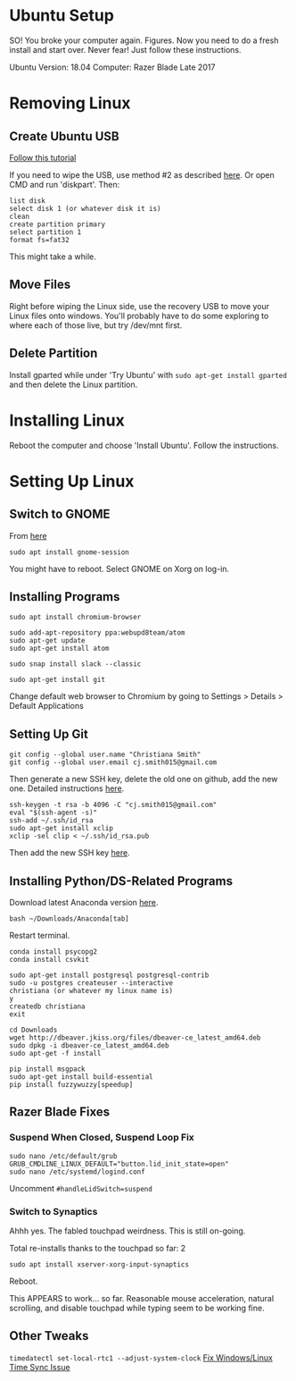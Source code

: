 # Ubuntu Setup
SO! You broke your computer again. Figures. Now you need to do a fresh install and start over.
Never fear! Just follow these instructions.

Ubuntu Version: 18.04
Computer: Razer Blade Late 2017

# Removing Linux

## Create Ubuntu USB

[Follow this tutorial](http://www.everydaylinuxuser.com/2015/11/how-to-create-ubuntu-1510-usb-drive.html)

If you need to wipe the USB, use method #2 as described [here](https://www.itsupportguides.com/knowledge-base/windows-10/three-ways-to-wipe-a-usb-drive-from-windows/). Or open CMD and run 'diskpart'. Then:

```
list disk
select disk 1 (or whatever disk it is)
clean
create partition primary
select partition 1
format fs=fat32
```

This might take a while.

## Move Files

Right before wiping the Linux side, use the recovery USB to move your Linux files onto windows. You'll probably have to do some exploring to where each of those live, but try /dev/mnt first.

## Delete Partition

Install gparted while under 'Try Ubuntu' with `sudo apt-get install gparted` and then delete the Linux partition.

# Installing Linux

Reboot the computer and choose 'Install Ubuntu'. Follow the instructions. 

# Setting Up Linux

## Switch to GNOME

From [here](https://linuxconfig.org/how-to-install-gnome-on-ubuntu-18-04-bionic-beaver-linux)
```
sudo apt install gnome-session
```
You might have to reboot. Select GNOME on Xorg on log-in.

## Installing Programs

```
sudo apt install chromium-browser

sudo add-apt-repository ppa:webupd8team/atom
sudo apt-get update
sudo apt-get install atom

sudo snap install slack --classic

sudo apt-get install git
```

Change default web browser to Chromium by going to Settings > Details > Default Applications

## Setting Up Git

```
git config --global user.name "Christiana Smith"
git config --global user.email cj.smith015@gmail.com
```

Then generate a new SSH key, delete the old one on github, add the new one. Detailed instructions [here](https://help.github.com/articles/generating-a-new-ssh-key-and-adding-it-to-the-ssh-agent/).

```
ssh-keygen -t rsa -b 4096 -C "cj.smith015@gmail.com"
eval "$(ssh-agent -s)"
ssh-add ~/.ssh/id_rsa
sudo apt-get install xclip
xclip -sel clip < ~/.ssh/id_rsa.pub
```
Then add the new SSH key [here](https://github.com/settings/keys).

## Installing Python/DS-Related Programs

Download latest Anaconda version [here](https://www.anaconda.com/download/#linux).

```
bash ~/Downloads/Anaconda[tab]
```

Restart terminal.

```
conda install psycopg2
conda install csvkit

sudo apt-get install postgresql postgresql-contrib
sudo -u postgres createuser --interactive
christiana (or whatever my linux name is)
y
createdb christiana
exit

cd Downloads
wget http://dbeaver.jkiss.org/files/dbeaver-ce_latest_amd64.deb
sudo dpkg -i dbeaver-ce_latest_amd64.deb
sudo apt-get -f install

pip install msgpack
sudo apt-get install build-essential
pip install fuzzywuzzy[speedup]
```

## Razer Blade Fixes

### Suspend When Closed, Suspend Loop Fix

```
sudo nano /etc/default/grub
GRUB_CMDLINE_LINUX_DEFAULT="button.lid_init_state=open"
sudo nano /etc/systemd/logind.conf
```

Uncomment `#handleLidSwitch=suspend`

### Switch to Synaptics

Ahhh yes. The fabled touchpad weirdness. This is still on-going.

Total re-installs thanks to the touchpad so far: 2

```sudo apt install xserver-xorg-input-synaptics```

Reboot.

This APPEARS to work... so far. Reasonable mouse acceleration, natural scrolling, and disable touchpad while typing seem to be working fine.

## Other Tweaks

```timedatectl set-local-rtc1 --adjust-system-clock```
[Fix Windows/Linux Time Sync Issue](https://www.howtogeek.com/323390/how-to-fix-windows-and-linux-showing-different-times-when-dual-booting/)
